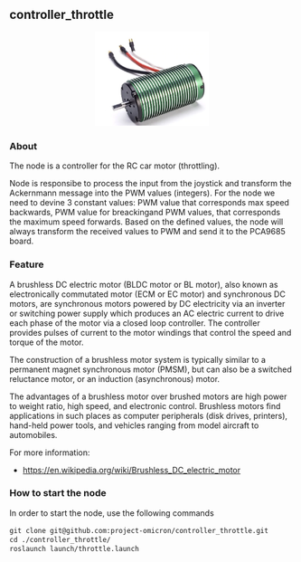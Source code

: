 ## controller_throttle

<p align="center">
  <img src="./images/motor.jpg" width=40% height=40% />
</p>

### About

The node is a controller for the RC car motor (throttling).

Node is responsibe to process the input from the joystick and transform the Ackernmann message into the PWM values (integers). For the node we need to devine 3 constant values: PWM value that corresponds max speed backwards, PWM value for breackingand PWM values, that corresponds the maximum speed forwards. Based on the defined values, the node will always transform the received values to PWM and send it to the PCA9685 board.

### Feature

A brushless DC electric motor (BLDC motor or BL motor), also known as electronically commutated motor (ECM or EC motor) and synchronous DC motors, are synchronous motors powered by DC electricity via an inverter or switching power supply which produces an AC electric current to drive each phase of the motor via a closed loop controller. The controller provides pulses of current to the motor windings that control the speed and torque of the motor.

The construction of a brushless motor system is typically similar to a permanent magnet synchronous motor (PMSM), but can also be a switched reluctance motor, or an induction (asynchronous) motor.

The advantages of a brushless motor over brushed motors are high power to weight ratio, high speed, and electronic control. Brushless motors find applications in such places as computer peripherals (disk drives, printers), hand-held power tools, and vehicles ranging from model aircraft to automobiles.

For more information:
- https://en.wikipedia.org/wiki/Brushless_DC_electric_motor

### How to start the node

In order to start the node, use the following commands
```
git clone git@github.com:project-omicron/controller_throttle.git
cd ./controller_throttle/
roslaunch launch/throttle.launch
```
